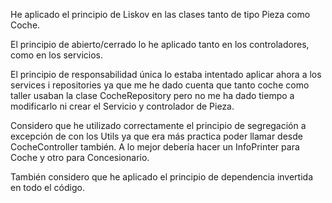 He aplicado el principio de Liskov en las clases tanto de tipo Pieza como Coche.

El principio de abierto/cerrado lo he aplicado tanto en los controladores, como en los servicios.

El principio de responsabilidad única lo estaba intentado aplicar ahora a los services i repositories ya que me he dado cuenta que tanto coche como taller usaban la clase CocheRepository pero no me ha dado tiempo a modificarlo ni crear el Servicio y controlador de Pieza.

Considero que he utilizado correctamente el principio de segregación a excepción de con los Utils ya que era más practica poder llamar desde CocheController también. A lo mejor debería hacer un InfoPrinter para Coche y otro para Concesionario.

También considero que he aplicado el principio de dependencia invertida en todo el código.

